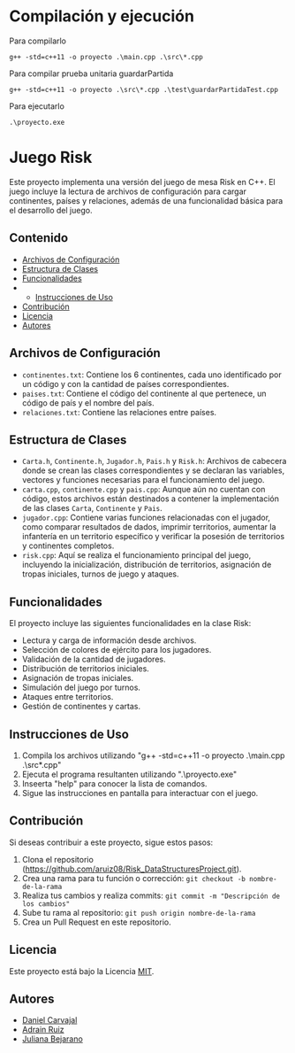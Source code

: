 # Compilación y ejecución
Para compilarlo
```
g++ -std=c++11 -o proyecto .\main.cpp .\src\*.cpp
```
Para compilar prueba unitaria guardarPartida
```
g++ -std=c++11 -o proyecto .\src\*.cpp .\test\guardarPartidaTest.cpp
```
Para ejecutarlo
```
.\proyecto.exe 
```

# Juego Risk

Este proyecto implementa una versión del juego de mesa Risk en C++. El juego incluye la lectura de archivos de configuración para cargar continentes, países y relaciones, además de una funcionalidad básica para el desarrollo del juego.

## Contenido

- [Archivos de Configuración](#archivos-de-configuración)
- [Estructura de Clases](#estructura-de-clases)
- [Funcionalidades](#funcionalidades)
- - [Instrucciones de Uso](#instrucciones-de-uso)
- [Contribución](#contribución)
- [Licencia](#licencia)
- [Autores](#autores)

## Archivos de Configuración

- `continentes.txt`: Contiene los 6 continentes, cada uno identificado por un código y con la cantidad de países correspondientes.
- `paises.txt`: Contiene el código del continente al que pertenece, un código de país y el nombre del país.
- `relaciones.txt`: Contiene las relaciones entre países.

## Estructura de Clases

- `Carta.h`, `Continente.h`, `Jugador.h`, `Pais.h` y `Risk.h`: Archivos de cabecera donde se crean las clases correspondientes y se declaran las variables, vectores y funciones necesarias para el funcionamiento del juego.
- `carta.cpp`, `continente.cpp` y `pais.cpp`: Aunque aún no cuentan con código, estos archivos están destinados a contener la implementación de las clases `Carta`, `Continente` y `Pais`.
- `jugador.cpp`: Contiene varias funciones relacionadas con el jugador, como comparar resultados de dados, imprimir territorios, aumentar la infantería en un territorio específico y verificar la posesión de territorios y continentes completos.
- `risk.cpp`: Aquí se realiza el funcionamiento principal del juego, incluyendo la inicialización, distribución de territorios, asignación de tropas iniciales, turnos de juego y ataques.

## Funcionalidades

El proyecto incluye las siguientes funcionalidades en la clase Risk:

- Lectura y carga de información desde archivos.
- Selección de colores de ejército para los jugadores.
- Validación de la cantidad de jugadores.
- Distribución de territorios iniciales.
- Asignación de tropas iniciales.
- Simulación del juego por turnos.
- Ataques entre territorios.
- Gestión de continentes y cartas.


## Instrucciones de Uso

1. Compila los archivos utilizando "g++ -std=c++11 -o proyecto .\main.cpp .\src\*.cpp"
2. Ejecuta el programa resultanten utilizando ".\proyecto.exe"
3. Inseerta "help" para conocer la lista de comandos.
4. Sigue las instrucciones en pantalla para interactuar con el juego.


## Contribución

Si deseas contribuir a este proyecto, sigue estos pasos:

1. Clona el repositorio (https://github.com/aruiz08/Risk_DataStructuresProject.git).
2. Crea una rama para tu función o corrección: `git checkout -b nombre-de-la-rama`
3. Realiza tus cambios y realiza commits: `git commit -m "Descripción de los cambios"`
4. Sube tu rama al repositorio: `git push origin nombre-de-la-rama`
5. Crea un Pull Request en este repositorio.

## Licencia
Este proyecto está bajo la Licencia [MIT](LICENSE).

## Autores

- [Daniel Carvajal](https://github.com/DaniCarvajalG) 
- [Adrain Ruiz](https://github.com/aruiz08)
- [Juliana Bejarano](https://github.com/Julibejarano)

